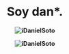 <h1 align="center">
    Soy <strong>dan*<strong />.
</h1>

<p align="center"> <img src="https://komarev.com/ghpvc/?username=iDanielSoto&label=Profile%20views&color=0e75b6&style=flat"
        alt="iDanielSoto" /> </p>

<div align="center"><img align="center"
        src="https://github-readme-stats.vercel.app/api/top-langs?username=iDanielSoto&show_icons=true&locale=en&layout=compact"
        alt="iDanielSoto" /></div>

